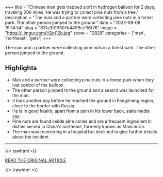 +++
title = "Chinese man gets trapped aloft in hydrogen balloon for 2 days, traveling 200 miles. He was trying to collect pine nuts from a tree."
description = "The man and a partner were collecting pine nuts in a forest park. The other person jumped to the ground."
date = "2022-09-08 19:14:54"
slug = "631a3f09307b4499cc1f6f76"
image = "https://i.imgur.com/H2qI12b.jpg"
score = "2828"
categories = ['man', 'northeast', 'gets']
+++

The man and a partner were collecting pine nuts in a forest park. The other person jumped to the ground.

## Highlights

- Man and a partner were collecting pine nuts in a forest park when they lost control of the balloon.
- The other person jumped to the ground and a search was launched for the man.
- It took another day before he reached the ground in Fangzheng region, close to the border with Russia.
- He is in good health, apart from a pain in his lower back, state media say.
- Pine nuts are found inside pine cones and are a frequent ingredient in dishes served in China's northeast, formerly known as Manchuria.
- The man was recovering in a hospital but declined to give further details about the incident.

---

{{< rawhtml >}}
  <p class="article-category">
    <a target="_blank" href="https://www.cbsnews.com/news/man-trapped-hydrogen-balloon-2-days-travels-200-miles-collecting-pine-nuts/">READ THE ORIGINAL ARTICLE</a>
  </p>
{{< /rawhtml >}}
